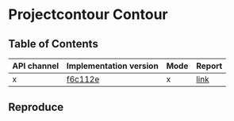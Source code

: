 # Projectcontour Contour

## Table of Contents

|API channel|Implementation version|Mode|Report|
|-----------|----------------------|----|------|
|x|[f6c112e](https://github.com/projectcontour/contour/commit/f6c112e60a40ceb9d448354473a8fe7d1a726790)|x|[link](./f6c112e60a40ceb9d448354473a8fe7d1a726790-report.yaml)|

## Reproduce
